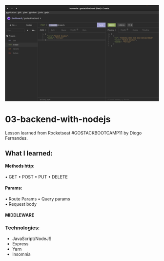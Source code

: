<img src="/public/assets/01.png"/>


# 03-backend-with-nodejs
Lesson learned from Rocketseat  #GOSTACKBOOTCAMP11 by Diogo Fernandes.


## What I learned:

#### Methods http:

  • GET 
  • POST
  • PUT 
  • DELETE

#### Params:

   • Route Params 
   • Query params  
   • Request body 
#### MIDDLEWARE

### Technologies:
- JavaScript/NodeJS
- Express
- Yarn
- Insomnia
